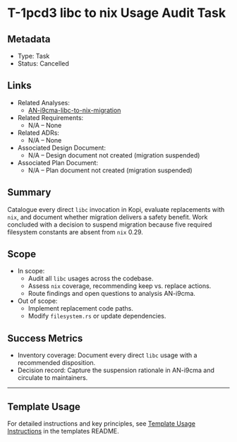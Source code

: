 # T-1pcd3 libc to nix Usage Audit Task

## Metadata

- Type: Task
- Status: Cancelled
  <!-- Draft: Under discussion | In Progress: Actively working | Complete: Code complete | Cancelled: Work intentionally halted -->

## Links

- Related Analyses:
  - [AN-i9cma-libc-to-nix-migration](../../analysis/AN-i9cma-libc-to-nix-migration.md)
- Related Requirements:
  - N/A – None
- Related ADRs:
  - N/A – None
- Associated Design Document:
  - N/A – Design document not created (migration suspended)
- Associated Plan Document:
  - N/A – Plan document not created (migration suspended)

## Summary

Catalogue every direct `libc` invocation in Kopi, evaluate replacements with `nix`, and document whether migration delivers a safety benefit. Work concluded with a decision to suspend migration because five required filesystem constants are absent from `nix` 0.29.

## Scope

- In scope:
  - Audit all `libc` usages across the codebase.
  - Assess `nix` coverage, recommending keep vs. replace actions.
  - Route findings and open questions to analysis AN-i9cma.
- Out of scope:
  - Implement replacement code paths.
  - Modify `filesystem.rs` or update dependencies.

## Success Metrics

- Inventory coverage: Document every direct `libc` usage with a recommended disposition.
- Decision record: Capture the suspension rationale in AN-i9cma and circulate to maintainers.

---

## Template Usage

For detailed instructions and key principles, see [Template Usage Instructions](../../templates/README.md#task-template-taskmd) in the templates README.
